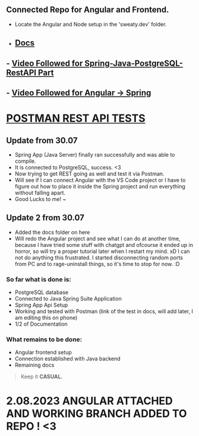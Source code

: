 

## Connected Repo for Angular and Frontend. 
- Locate the Angular and Node setup in the 'sweaty.dev' folder.
- ## [Docs]([https://github.com/Hiratsuna/sweaty.exam/tree/main/docs](https://github.com/Hiratsuna/methacademy-springboot-postgressql-restapi-angular/tree/master/docs)) 
## - [Video Followed for Spring-Java-PostgreSQL-RestAPI Part](https://www.youtube.com/watch?v=eWbGV3LLwVQ)
## - [Video Followed for Angular -> Spring](https://www.youtube.com/watch?v=fv_EkS34afE)
# [POSTMAN REST API TESTS](https://methclass.postman.co/workspace/Team-Workspace~bf1a4036-c324-42a0-87ce-8eec1772e332/folder/28826781-1207dbdd-56a5-4684-9542-8033e1f5a8f9?ctx=documentation)

## Update from 30.07 
- Spring App (Java Server) finally ran successfully and was able to compile. 
- It is connected to PostgreSQL, success. <3 
- Now trying to get REST going as well and test it via Postman. 
- Will see if I can connect Angular with the VS Code project or I have to figure out how to place it inside the Spring project and run everything without falling apart. 
- Good Lucks to me! ~ 

## Update 2 from 30.07
- Added the docs folder on here 
- Will redo the Angular project and see what I can do at another time, because I have tried some stuff with chatgpt and ofcourse it ended up in horror, so will try a proper tutorial later when I restart my mind. xD I can not do anything this frustrated. I started disconnecting random ports from PC and to rage-uninstall things, so it's time to stop for now. :D

### So far what is done is:
- PostgreSQL database
- Connected to Java Spring Suite Application 
- Spring App Api Setup
- Working and tested with Postman (link of the test in docs, will add later, I am editing this on phone)
- 1/2 of Documentation

### What remains to be done:
- Angular frontend setup
- Connection established with Java backend
- Remaining docs 


> Keep it **CASUAL.**


# 2.08.2023 ANGULAR ATTACHED AND WORKING BRANCH ADDED TO REPO ! <3 

